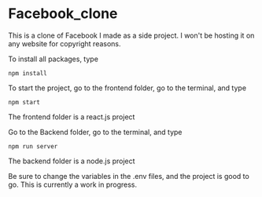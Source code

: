 # Facebook_clone
This is a clone of Facebook I made as a side project. I won't be hosting it on any website for copyright reasons.

To install all packages, type

```
npm install
```

To start the project, go to the frontend folder, go to the terminal, and type
```
npm start
```

The frontend folder is a react.js project

Go to the Backend folder, go to the terminal, and type 

```
npm run server
```

The backend folder is a node.js project

Be sure to change the variables in the .env files, and the project is good to go.
This is currently a work in progress.
